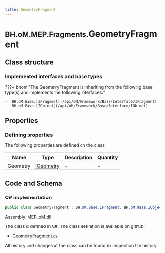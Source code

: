 ```yaml
---
title: GeometryFragment
---
```


# <small>BH.oM.MEP.Fragments.</small>**GeometryFragment**



## Class structure

### Implemented interfaces and base types

???+ bhom "The GeometryFragment is inheriting from the following base type(s) and implements the following interfaces:"

    -  BH.oM.Base.[IFragment](/api/oM/Framework/Base/Interface/IFragment)
    -  BH.oM.Base.[IObject](/api/oM/Framework/Base/Interface/IObject)


## Properties



### Defining properties

The following properties are defined on the class

| Name             | Type             | Description      | Quantity         |
|------------------|------------------|------------------|------------------|
| Geometry | [IGeometry](/api/oM/Dimensional/Geometry/Interface/IGeometry) | - | - |


## Code and Schema

### C# implementation

``` C# title="C#"
public class GeometryFragment : BH.oM.Base.IFragment, BH.oM.Base.IObject
```

Assembly: MEP_oM.dll

The class is defined in C#. The class definition is available on github:

- [GeometryFragment.cs](https://github.com/BHoM/BHoM/blob/develop/MEP_oM/Fragments\GeometryFragment.cs)

All history and changes of the class can be found by inspection the history.
